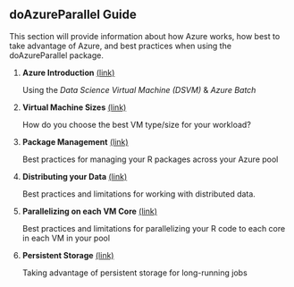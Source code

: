 ## doAzureParallel Guide 
This section will provide information about how Azure works, how best to take advantage of Azure, and best practices when using the doAzureParallel package.

1. **Azure Introduction** [(link)](./00-azure-introduction.md)

   Using the *Data Science Virtual Machine (DSVM)* & *Azure Batch* 

2. **Virtual Machine Sizes** [(link)](./10-vm-sizes.md)

   How do you choose the best VM type/size for your workload?
   
3. **Package Management** [(link)](./20-package-management.md)

   Best practices for managing your R packages across your Azure pool 
   
4. **Distributing your Data** [(link)](./21-distributing-data.md)

   Best practices and limitations for working with distributed data.
   
5. **Parallelizing on each VM Core** [(link)](./22-parallelizing-cores.md)

   Best practices and limitations for parallelizing your R code to each core in each VM in your pool 

6. **Persistent Storage** [(link)](./23-persistent-storage.md)

   Taking advantage of persistent storage for long-running jobs
